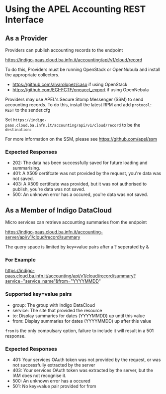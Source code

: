 # Using the APEL Accounting REST Interface

## As a Provider

Providers can publish accounting records to the endpoint

https://indigo-paas.cloud.ba.infn.it/accounting/api/v1/cloud/record

To do this, Providers must be running OpenStack or OpenNubula and install the appropriate collectors.

* https://github.com/alvarolopez/caso if using OpenStack
* https://github.com/EGI-FCTF/oneacct_export if using OpenNebula

Providers may use APEL's Secure Stomp Messenger (SSM) to send accounting records. To do this, install the latest RPM and add `protocol: REST` to the sender.cfg

Set `https://indigo-paas.cloud.ba.infn.it/accounting/api/v1/cloud/record` to be the `destination:`

For more information on the SSM, please see https://github.com/apel/ssm



### Expected Responses
* 202: The data has been successfully saved for future loading and summarising.
* 401: A X509 certifcate was not provided by the request, you're data was not saved.
* 403: A X509 certifcate was provided, but it was not authorised to publish, you're data was not saved.
* 500: An unknown error has a occured, you're data was not saved.

## As a Member of Indigo DataCloud

Micro services can retrieve accounting summaries from the endpoint

https://indigo-paas.cloud.ba.infn.it/accounting-server/api/v1/cloud/record/summary

The query space is limited by key=value pairs after a ? seperated by &

### For Example

https://indigo-paas.cloud.ba.infn.it/accounting/api/v1/cloud/record/summary?service="service_name"&from="YYYYMMDD"

### Supported key=value pairs

* group: The group with Indigo DataCloud
* service: The site that provided the resource
* to: Display summaries for dates (YYYYMMDD) up until this value
* from: Display summaries for dates (YYYYMMDD) up after this value

`from` is the only compulsary option, failure to include it will result in a 501 response.

### Expected Responses
* 401: Your services OAuth token was not provided by the request, or was not successfully extracted by the server
* 403: Your services OAuth token was extracted by the server, but the IAM does not recognise it. 
* 500: An unknown error has a occured
* 501: No key=value pair provided for from
